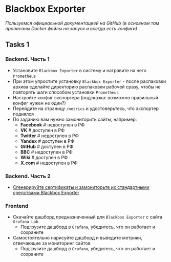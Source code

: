 # Blackbox Exporter
_Пользуемся официальной документацией на GitHub (в основном там прописаны Docker файлы на запуск и всегда есть конфиги)_
## Tasks 1
### Backend. Часть 1

 - Установите `Blackbox Exporter` в систему и натравите на него `Prometheus`
 - При этом упростите установку `Blackbox Exporter` - после распаковки архива сделайте директорию распаковки рабочей сразу, чтобы не повторять шаги способом установки `Prometheus`
 - Настройте конфиг экспортера (подсказка: возможно правильный конфиг нужен не один?)
 - Перейдите на страницу `/metrics` и удостоверьтесь, что экспортер поднялся
 - По заданию вам нужно замониторить сайты, например:
   - **Facebook** # недоступен в РФ
   - **VK**       # доступен в РФ
   - **Twitter**  # недоступен в РФ
   - **Yandex**   # доступен в РФ
   - **GitHub**   # доступен в РФ
   - **BBC**      # недоступен в РФ
   - **Wiki**     # доступен в РФ
   - **X.com**    # недоступен в РФ

### Backend. Часть 2
 - [Сгенерируйте сертификаты и замониторьте их стандартными средствами Blackbox Exporter](https://github.com/lamjob1993/linux-monitoring/blob/main/tasks/blackbox-exporter/tasks_2.md)

### Frontend
 - Скачайте дашборд предназначенный для `Blackbox Exporter` с сайта `Grafana Lab`
   - Подгрузите дашборд в `Grafana`, убедитесь, что он работает и сохраните
 - Самостоятельно нарисуйте дашборд и выведите метрики, отвечающие за мониторинг сайтов
   - Подгрузите дашборд в `Grafana`, убедитесь, что он работает и сохраните
